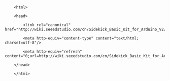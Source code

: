 <!DOCTYPE html>
        <html>
        <head>
            <link rel="canonical" href="http://wiki.seeedstudio.com/cn/Sidekick_Basic_Kit_for_Arduino_V2/"/>
            <meta http-equiv="content-type" content="text/html; charset=utf-8"/>
            <meta http-equiv="refresh" content="0;url=http://wiki.seeedstudio.com/cn/Sidekick_Basic_Kit_for_Arduino_V2/"/>
        </head>
        </html>
